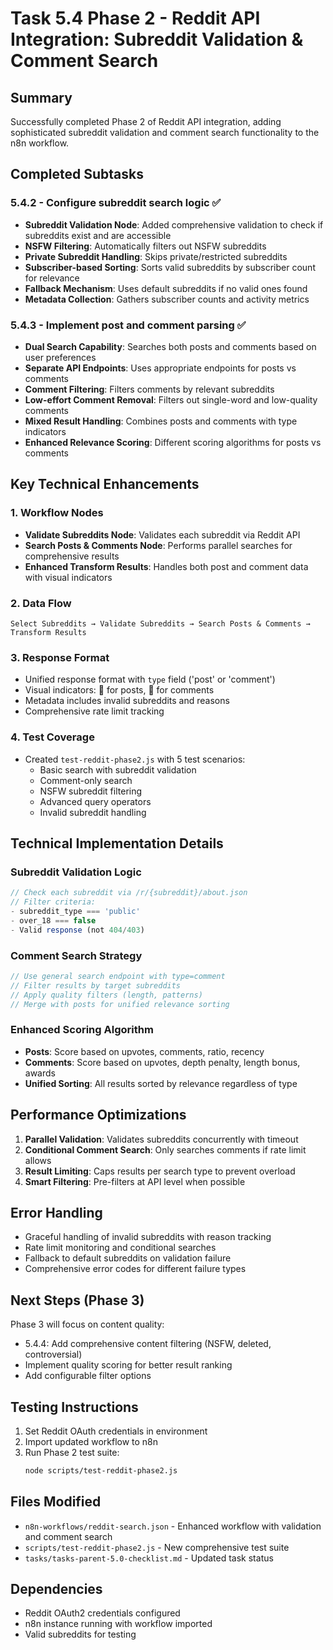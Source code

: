 # Task 5.4 Phase 2 - Reddit API Integration: Subreddit Validation & Comment Search

## Summary

Successfully completed Phase 2 of Reddit API integration, adding sophisticated subreddit validation and comment search functionality to the n8n workflow.

## Completed Subtasks

### 5.4.2 - Configure subreddit search logic ✅
- **Subreddit Validation Node**: Added comprehensive validation to check if subreddits exist and are accessible
- **NSFW Filtering**: Automatically filters out NSFW subreddits
- **Private Subreddit Handling**: Skips private/restricted subreddits
- **Subscriber-based Sorting**: Sorts valid subreddits by subscriber count for relevance
- **Fallback Mechanism**: Uses default subreddits if no valid ones found
- **Metadata Collection**: Gathers subscriber counts and activity metrics

### 5.4.3 - Implement post and comment parsing ✅
- **Dual Search Capability**: Searches both posts and comments based on user preferences
- **Separate API Endpoints**: Uses appropriate endpoints for posts vs comments
- **Comment Filtering**: Filters comments by relevant subreddits
- **Low-effort Comment Removal**: Filters out single-word and low-quality comments
- **Mixed Result Handling**: Combines posts and comments with type indicators
- **Enhanced Relevance Scoring**: Different scoring algorithms for posts vs comments

## Key Technical Enhancements

### 1. Workflow Nodes
- **Validate Subreddits Node**: Validates each subreddit via Reddit API
- **Search Posts & Comments Node**: Performs parallel searches for comprehensive results
- **Enhanced Transform Results**: Handles both post and comment data with visual indicators

### 2. Data Flow
```
Select Subreddits → Validate Subreddits → Search Posts & Comments → Transform Results
```

### 3. Response Format
- Unified response format with `type` field ('post' or 'comment')
- Visual indicators: 📄 for posts, 💬 for comments
- Metadata includes invalid subreddits and reasons
- Comprehensive rate limit tracking

### 4. Test Coverage
- Created `test-reddit-phase2.js` with 5 test scenarios:
  - Basic search with subreddit validation
  - Comment-only search
  - NSFW subreddit filtering
  - Advanced query operators
  - Invalid subreddit handling

## Technical Implementation Details

### Subreddit Validation Logic
```javascript
// Check each subreddit via /r/{subreddit}/about.json
// Filter criteria:
- subreddit_type === 'public'
- over_18 === false
- Valid response (not 404/403)
```

### Comment Search Strategy
```javascript
// Use general search endpoint with type=comment
// Filter results by target subreddits
// Apply quality filters (length, patterns)
// Merge with posts for unified relevance sorting
```

### Enhanced Scoring Algorithm
- **Posts**: Score based on upvotes, comments, ratio, recency
- **Comments**: Score based on upvotes, depth penalty, length bonus, awards
- **Unified Sorting**: All results sorted by relevance regardless of type

## Performance Optimizations

1. **Parallel Validation**: Validates subreddits concurrently with timeout
2. **Conditional Comment Search**: Only searches comments if rate limit allows
3. **Result Limiting**: Caps results per search type to prevent overload
4. **Smart Filtering**: Pre-filters at API level when possible

## Error Handling

- Graceful handling of invalid subreddits with reason tracking
- Rate limit monitoring and conditional searches
- Fallback to default subreddits on validation failure
- Comprehensive error codes for different failure types

## Next Steps (Phase 3)

Phase 3 will focus on content quality:
- 5.4.4: Add comprehensive content filtering (NSFW, deleted, controversial)
- Implement quality scoring for better result ranking
- Add configurable filter options

## Testing Instructions

1. Set Reddit OAuth credentials in environment
2. Import updated workflow to n8n
3. Run Phase 2 test suite:
   ```bash
   node scripts/test-reddit-phase2.js
   ```

## Files Modified

- `n8n-workflows/reddit-search.json` - Enhanced workflow with validation and comment search
- `scripts/test-reddit-phase2.js` - New comprehensive test suite
- `tasks/tasks-parent-5.0-checklist.md` - Updated task status

## Dependencies

- Reddit OAuth2 credentials configured
- n8n instance running with workflow imported
- Valid subreddits for testing 